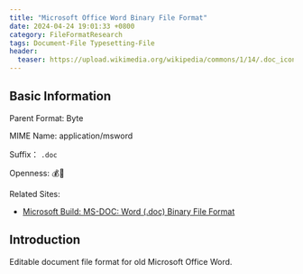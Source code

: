 ```yaml
---
title: "Microsoft Office Word Binary File Format"
date: 2024-04-24 19:01:33 +0800
category: FileFormatResearch
tags: Document-File Typesetting-File
header:
  teaser: https://upload.wikimedia.org/wikipedia/commons/1/14/.doc_icon_%282000-03%29.svg
---
```


## Basic Information

Parent Format: Byte

MIME Name: application/msword

Suffix： `.doc`

Openness: 💰📖

Related Sites:

* [Microsoft Build: MS-DOC: Word (.doc) Binary File Format](https://learn.microsoft.com/en-us/openspecs/office_file_formats/ms-doc/ccd7b486-7881-484c-a137-51170af7cc22)

## Introduction

Editable document file format for old Microsoft Office Word.
